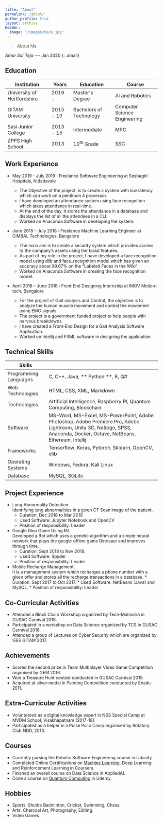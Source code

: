 ```yaml
---
title: "About"
permalink: /about/
author_profile: true
layout: archive
header:
  image: "/images/Back.jpg"
---
```


> About Me

<cite>Amar Sai Teja</cite> --- Jan 2020
{: .small}

## Education

| Institution                     | Years        | Education                   | Course                          |
| ------------------------------- | ------------ | --------------------------- | ------------------------------- |
| University of Hertfordshire     | 2019 -       | Master's Degree             | AI and Robotics                 |
| GITAM University                | 2015 - 19    | Bachelors of Technology     | Computer Science Engineering    |
| Sasi Junior College             | 2013 - 15    | Intermediate                | MPC                             |
| ZPPS High School                | 2013         | 10<sup>th</sup> Grade       | SSC                             |

## Work Experience

* May 2019 - July 2019 : Freelance Software Engineering at Seshagiri Hospitals, Nidadavole
  *	The Objective of the project, is to create a system with low latency which can work on a pentinum 4 processor.
  * I have developed an attendance system using face recognition which takes attendance in real-time.
  * At the end of the day, it stores the attendance in a database and displays the list of all the attendees in a CLI.
  * Worked on Anaconda Software in developing the system.

* June 2018 – July 2018 : Freelance Machine Learning Engineer at GIMBAL Technologies, Bangalore
  * The main aim is to create a security system which provides access to the company’s assets using the facial features.
  * As part of my role in the project, I have developed a face recognition model using dlib and face_recognition model which has given an accuracy about 99.67% on the "Labeled Faces in the Wild".
  *	Worked on Anaconda Software in creating the face recognition model.

* April 2018 – June 2018 : Front End Designing Internship at IMOV Motion-tech, Bangalore
  * For the project of Gait analysis and Control, the objective is to analyze the human muscle movement and control the movement using EMG signals.
  * The project is a government funded project to help people with nervous breakdowns.
  *	I have created a Front-End Design for a Gait Analysis Software Application.
  *	Worked on Intellij and FXML software in designing the application.


## Technical Skills

| Skills                        |                                                          |
| ----------------------------- | -------------------------------------------------------- |
| Programming Languages         | C, C++, Java, ** Python **, R, Q# |
| Web Technologies              | HTML, CSS, XML, Markdown |
| Technologies                  | Artificial Intelligence, Raspberry PI, Quantum Computing, Blockchain |
| Software                      | MS-Word, MS-Excel, MS-PowerPoint, Adobe Photoshop, Adobe Premiere Pro, Adobe Lightroom, Unity 3D, Netlogo, SPSS, Anaconda, Docker, Octave, NetBeans, Ethereum, Intellij |
| Frameworks                    | Tensorflow, Keras, Pytorch, Sklearn, OpenCV, dlib |
| Operating Systems             | Windows, Fedora, Kali Linux |
| Database                      | MySQL, SQLite |

## Project Experience

* Lung Abnormality Detection  
  Identifying lung abnormalities in a given CT Scan image of the patient.
    * Duration: Dec 2018 to Mar 2019
    * Used Software: Jupyter Notebook and OpenCV
    * Position of responsibility: Leader
* Google Dino Game Using ML  
  Developed a Bot which uses a genetic algorithm and a simple neural network that plays the google offline game Dinosaur and improves through time.
    * Duration: Sept 2018 to Nov 2018.
    * Used Software: Spyder
    * Position of responsibility: Leader
* Mobile Recharge Management  
    It is a management system which recharges a phone number with a given offer and stores all the recharge transactions in a database.
      * Duration: Sept 2017 to Oct 2017.
      * Used Software: NetBeans (Java) and MySQL.
      * Position of responsibility: Leader

## Co-Curricular Activities

* Attended a Block Chain Workshop organized by Tech-Mahindra in GUSAC Carnival 2018.
*	Participated in a workshop on Data Science organized by TCS in GUSAC Carnival 2018.
* Attended a group of Lectures on Cyber Security which are organized by IEEE GITAM 2017.

## Achievements

* Scored the second prize in Team Multiplayer Video Game Competition organised by GEM 2016.
*	Won a Treasure Hunt contest conducted in GUSAC Carnival 2015.
*	Acquired at silver medal in Painting Competition conducted by Enadu 2011.

## Extra-Curricular Activities

* Volunteered as a digital knowledge expert in NSS Special Camp at MVDM School, Visakhapatnam (2017-18).
*	Participated as a helper in a Pulse Polio Camp organised by Rotatory Club NDD, 2013.

## Courses

*	Currently pursing the Robotic Software Engineering course in Udacity.
*	Completed Online Certifications on [Machine Learning](https://www.coursera.org/account/accomplishments/certificate/C4JF9MQBBFUY), Deep Learning and Reinforcement Learning in Coursera.
*	Finished an overall course on Data Science in AppliedAI.
*	Done a course on [Quantum Computing](https://udemy-certificate.s3.amazonaws.com/image/UC-W58ZRWQ8.jpg) in Udemy.

## Hobbies

* Sports: Shuttle Badminton, Cricket, Swimming, Chess.
*	Arts: Charcoal Art, Photography, Editing.
*	Video Games
